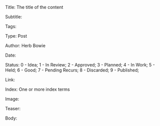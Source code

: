Title:  The title of the content

Subtitle: 

Tags:    

Type:   Post

Author: Herb Bowie

Date:   

Status: 0 - Idea; 1 - In Review; 2 - Approved; 3 - Planned; 4 - In Work; 5 - Held; 6 - Good; 7 - Pending Recurs; 8 - Discarded; 9 - Published;

Link:

Index:  One or more index terms

Image: 

Teaser: 

Body:    

